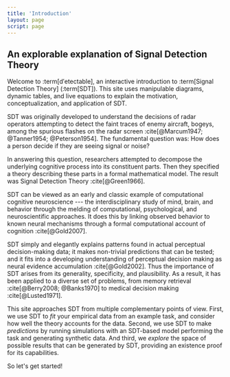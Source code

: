 ```yaml
---
title: 'Introduction'
layout: page
script: page
---
```


## An explorable explanation of Signal Detection Theory

Welcome to :term[<span class="detectable"><span class="math-var">d′</span>ete<span
class="math-var">c</span>table</span>], an interactive introduction to :term[Signal Detection
Theory] (:term[SDT]). This site uses manipulable diagrams, dynamic tables, and live equations to
explain the motivation, conceptualization, and application of SDT.

SDT was originally developed to understand the decisions of radar operators attempting to detect the
faint traces of enemy aircraft, bogeys, among the spurious flashes on the radar screen
:cite[@Marcum1947; @Tanner1954; @Peterson1954]. The fundamental question was: How does a person
decide if they are seeing signal or noise?

In answering this question, researchers attempted to decompose the underlying cognitive process into
its constituent parts. Then they specified a theory describing these parts in a formal mathematical
model. The result was Signal Detection Theory :cite[@Green1966].

SDT can be viewed as an early and classic example of computational cognitive neuroscience --- the
interdisciplinary study of mind, brain, and behavior through the melding of computational,
psychological, and neuroscientific approaches. It does this by linking observed behavior to known
neural mechanisms through a formal computational account of cognition :cite[@Gold2007].

SDT simply and elegantly explains patterns found in actual perceptual decision-making data; it makes
non-trivial predictions that can be tested; and it fits into a developing understanding of
perceptual decision making as neural evidence accumulation :cite[@Gold2002]. Thus the importance of
SDT arises from its generality, specificity, and plausibility. As a result, it has been applied to a
diverse set of problems, from memory retrieval :cite[@Berry2008; @Banks1970] to medical decision
making :cite[@Lusted1971].

This site approaches SDT from multiple complementary points of view. First, we use SDT to *fit*
your empirical data from an example task, and consider how well the theory accounts for the data.
Second, we use SDT to make *predictions* by running simulations with an SDT-based model performing
the task and generating synthetic data. And third, we *explore* the space of possible results that
can be generated by SDT, providing an existence proof for its capabilities.

So let's get started!
